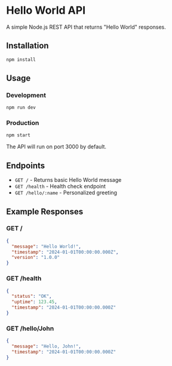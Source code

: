 # Hello World API

A simple Node.js REST API that returns "Hello World" responses.

## Installation

```bash
npm install
```

## Usage

### Development
```bash
npm run dev
```

### Production
```bash
npm start
```

The API will run on port 3000 by default.

## Endpoints

- `GET /` - Returns basic Hello World message
- `GET /health` - Health check endpoint
- `GET /hello/:name` - Personalized greeting

## Example Responses

### GET /
```json
{
  "message": "Hello World!",
  "timestamp": "2024-01-01T00:00:00.000Z",
  "version": "1.0.0"
}
```

### GET /health
```json
{
  "status": "OK",
  "uptime": 123.45,
  "timestamp": "2024-01-01T00:00:00.000Z"
}
```

### GET /hello/John
```json
{
  "message": "Hello, John!",
  "timestamp": "2024-01-01T00:00:00.000Z"
}
```